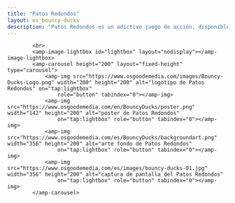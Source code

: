 ```yaml
---
title: "Patos Redondos"
layout: es_bouncy-ducks
description: "Patos Redondos es un adictivo juego de acción, disponible gratis para Android (Google Play), Windows (Microsoft Store) y Tizen."
---
```

			<br>
			<amp-image-lightbox id="lightbox" layout="nodisplay"></amp-image-lightbox>
			<amp-carousel height="200" layout="fixed-height" type="carousel">
				<amp-img src="https://www.osgoodemedia.com/images/Bouncy-Ducks-Logo.png" width="200" height="200" alt="logotipo de Patos Redondos" on="tap:lightbox"
				    role="button" tabindex="0"></amp-img>
				<amp-img src="https://www.osgoodemedia.com/en/BouncyDucks/poster.png" width="142" height="200" alt="póster de Patos Redondos"
				    on="tap:lightbox" role="button" tabindex="0"></amp-img>
				<amp-img src="https://www.osgoodemedia.com/es/BouncyDucks/backgroundart.png" width="356" height="200" alt="arte fondo de Patos Redondos"
				    on="tap:lightbox" role="button" tabindex="0"></amp-img>
				<amp-img src="https://www.osgoodemedia.com/es/images/bouncy-ducks-01.jpg" width="356" height="200" alt="captura de pantalla del Patos Redondos"
				    on="tap:lightbox" role="button" tabindex="0"></amp-img>
			</amp-carousel>